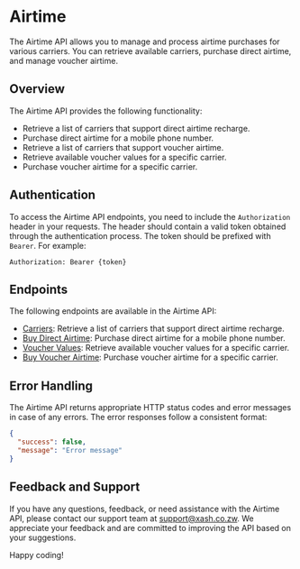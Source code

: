 # Airtime

The Airtime API allows you to manage and process airtime purchases for various carriers. You can retrieve available carriers, purchase direct airtime, and manage voucher airtime.

## Overview

The Airtime API provides the following functionality:

- Retrieve a list of carriers that support direct airtime recharge.
- Purchase direct airtime for a mobile phone number.
- Retrieve a list of carriers that support voucher airtime.
- Retrieve available voucher values for a specific carrier.
- Purchase voucher airtime for a specific carrier.

## Authentication

To access the Airtime API endpoints, you need to include the `Authorization` header in your requests. The header should contain a valid token obtained through the authentication process. The token should be prefixed with `Bearer`. For example:

```
Authorization: Bearer {token}
```

## Endpoints

The following endpoints are available in the Airtime API:

- [Carriers](./carriers.md): Retrieve a list of carriers that support direct airtime recharge.
- [Buy Direct Airtime](./buy-direct-airtime.md): Purchase direct airtime for a mobile phone number.
- [Voucher Values](./voucher-values.md): Retrieve available voucher values for a specific carrier.
- [Buy Voucher Airtime](./buy-voucher-airtime.md): Purchase voucher airtime for a specific carrier.

## Error Handling

The Airtime API returns appropriate HTTP status codes and error messages in case of any errors. The error responses follow a consistent format:

```json
{
  "success": false,
  "message": "Error message"
}
```

## Feedback and Support

If you have any questions, feedback, or need assistance with the Airtime API, please contact our support team at support@xash.co.zw. We appreciate your feedback and are committed to improving the API based on your suggestions.

Happy coding!